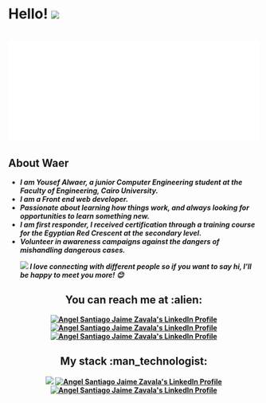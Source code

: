 # Hello! <img src="https://raw.githubusercontent.com/MartinHeinz/MartinHeinz/master/wave.gif" width="30px">

<br>

<img src="./img/hey iam waer.svg"/>

<br>

<h2>About Waer</h2>
<ul>
 <li><strong><em>I am Yousef Alwaer, a junior Computer Engineering student at the Faculty of Engineering, Cairo University.</em><strong></li>
 <li><strong><em>I am a Front end web developer. </em></strong></li>
 <li><strong><em>Passionate about learning how things work, and always looking for opportunities to learn something new. </em></strong></li>
 <li><strong><em>I am first responder, I received certification through a training course for the Egyptian Red Crescent at the secondary level. </em></strong></li>
 <li><strong><em>Volunteer in awareness campaigns against the dangers of mishandling dangerous cases. </em></strong></li>

<img src="https://media.giphy.com/media/LnQjpWaON8nhr21vNW/giphy.gif" width="60"> <em><b>I love connecting with different people</b> so if you want to say <b>hi, I'll be happy to meet you more!</b> 😊</em>
</ul>

<h2 align="center">You can reach me at :alien:</h2>

<p align="center">

  <a href="https://www.linkedin.com/in/yousef-elwaer-13304220a/">
    <img src="https://www.vectorlogo.zone/logos/linkedin/linkedin-icon.svg" alt="Angel Santiago Jaime Zavala's LinkedIn Profile" height="30" width="30">
  </a>

  <a href="https://www.facebook.com/JOOYOUSEF456">
    <img src="https://www.vectorlogo.zone/logos/facebook/facebook-tile.svg" alt="Angel Santiago Jaime Zavala's LinkedIn Profile" height="30" width="30">
  </a>

  <a href="mailto:elwaeryousef@gmail.com">
    <img src="https://www.vectorlogo.zone/logos/gmail/gmail-icon.svg" alt="Angel Santiago Jaime Zavala's LinkedIn Profile" height="30" width="30">
  </a>

</p>

<h2 align="center">My stack :man_technologist:</h2>

<p align="center">

  <img height="64px" src="https://camo.githubusercontent.com/0a6ef04b1c423027658e0a15df6296f8b93a76459be3adc5ce69df27eaed7575/68747470733a2f2f63646e2e737667706f726e2e636f6d2f6c6f676f732f68746d6c2d352e737667" data-canonical-src="https://cdn.svgporn.com/logos/html-5.svg" style="max-width: 20px;">

  <a href="#">
    <img src="https://www.vectorlogo.zone/logos/facebook/facebook-tile.svg" alt="Angel Santiago Jaime Zavala's LinkedIn Profile" height="30" width="30">
  </a>

  <a href="#">
    <img src="https://www.vectorlogo.zone/logos/gmail/gmail-icon.svg" alt="Angel Santiago Jaime Zavala's LinkedIn Profile" height="30" width="30">
  </a>

</p>

